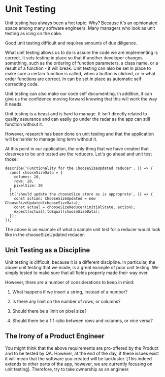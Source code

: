  Unit Testing 
=============

Unit testing has always been a hot topic. Why? Because it's an
opinionated space among many software engineers. Many managers who look
as unit testing as icing on the cake.

Good unit testing difficult and requires amounts of due diligence.

What unit testing allows us to do is assure the code we are implementing
is correct. It sets testing in place so that if another developer
changes something, such as the ordering of function parameters, a class
name, or a result of a function - it will break. Unit testing can also
be set in place to make sure a certain function is called, when a button
is clicked, or in what order functions are correct. In can be set in
place as automatic self correcting code.

Unit testing can also make our code self documenting. In addition, it
can give us the confidence moving forward knowing that this will work
the way it needs.

Unit testing is a beast and is hard to manage. It isn't directly related
to quality assurance and can easily go under the radar as the app can
still function without it.

However, research has been done on unit testing and that the application
will be harder to manage long term without it.

At this point in our application, the only thing that we have created
that deserves to be unit tested are the reducers. Let's go ahead and
unit test those:

    describe('Functionality for the ChooseSizeUpdated reducer', () => {
      const chooseSizeData = {
        columns: 20,
        rows: 20,
        pixelSize: 20
      }
      it('should update the chooseSize store as is approprate', () => {
        const action: ChooseSizeUpdated = new ChooseSizeUpdated(chooseSizeData);
        const actual = chooseSizeReducer(initialState, action);
        expect(actual).toEqual(chooseSizeData);
      });
    });

The above is an example of what a sample unit test for a reducer would
look like in the chooseSizeUpdated reducer.

 Unit Testing as a Discipline 
-----------------------------

Unit testing is difficult, because it is a different discipline. In
particular, the above unit testing that we made, is a great example of
poor unit testing. We simply tested to make sure that all fields
properly made their way over.

However, there are a number of considerations to keep in mind:

1.  What happens if we insert a string, instead of a number?

2.  Is there any limit on the number of rows, or columns?

3.  Should there be a limit on pixel size?

4.  Should there be a 1:1 ratio between rows and columns, or vice versa?

 The Irony of a Product Engineer 
--------------------------------

You might think that the above requirements are pro-offered by the
Product and to be tested by QA. However, at the end of the day, if these
issues exist it will mean that the software you created will be
lackluster. \[This indeed extends to other parts of the app, however, we
are currently focusing on unit testing\]. Therefore, try to take
ownership as an engineer.
